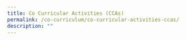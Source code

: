 ```yaml
---
title: Co Curricular Activities (CCAs)
permalink: /co-curriculum/co-curricular-activities-ccas/
description: ""
---
```


